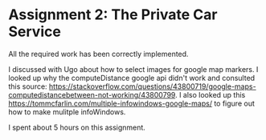 # Assignment 2: The Private Car Service

All the required work has been correctly implemented. 

I discussed with Ugo about how to select images for google map markers.
I looked up why the computeDistance google api didn't work and consulted this source:
https://stackoverflow.com/questions/43800719/google-maps-computedistancebetween-not-working/43800799. 
I also looked up this https://tommcfarlin.com/multiple-infowindows-google-maps/ to figure out how to make mulitple infoWindows.

I spent about 5 hours on this assignment.
